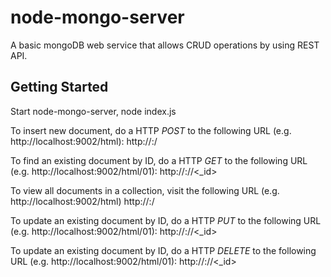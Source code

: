 node-mongo-server
=================

A basic mongoDB web service that allows CRUD operations by using REST API.

## Getting Started

Start node-mongo-server,
    node index.js

To insert new document, do a HTTP *POST* to the following URL (e.g. http://localhost:9002/html):
    http://<serverhost>:<serverport>/<collection name>

To find an existing document by ID, do a HTTP *GET* to the following URL (e.g. http://localhost:9002/html/01):
    http://<serverhost>:<serverport>/<collection name>/<_id>
    
To view all documents in a collection, visit the following URL (e.g. http://localhost:9002/html)
    http://<serverhost>:<serverport>/<collection name>

To update an existing document by ID, do a HTTP *PUT* to the following URL (e.g. http://localhost:9002/html/01):
    http://<serverhost>:<serverport>/<collection name>/<_id>
    
To update an existing document by ID, do a HTTP *DELETE* to the following URL (e.g. http://localhost:9002/html/01):
    http://<serverhost>:<serverport>/<collection name>/<_id>
